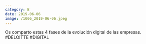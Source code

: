 ```yaml
--- 
category: B 
date: 2019-06-06 
image: /1006_2019-06-06.jpeg 
--- 
```


Os comparto estas 4 fases de la evolución digital de las empresas. #DELOITTE #DIGITAL